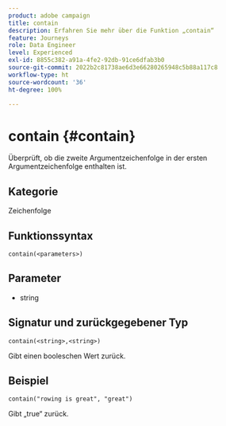 ```yaml
---
product: adobe campaign
title: contain
description: Erfahren Sie mehr über die Funktion „contain“
feature: Journeys
role: Data Engineer
level: Experienced
exl-id: 8855c382-a91a-4fe2-92db-91ce6dfab3b0
source-git-commit: 2022b2c81738ae6d3e66280265948c5b88a117c8
workflow-type: ht
source-wordcount: '36'
ht-degree: 100%

---
```


# contain {#contain}

Überprüft, ob die zweite Argumentzeichenfolge in der ersten Argumentzeichenfolge enthalten ist.

## Kategorie

Zeichenfolge

## Funktionssyntax

`contain(<parameters>)`

## Parameter

* string

## Signatur und zurückgegebener Typ

`contain(<string>,<string>)`

Gibt einen booleschen Wert zurück.

## Beispiel

`contain("rowing is great", "great")`

Gibt „true“ zurück.
